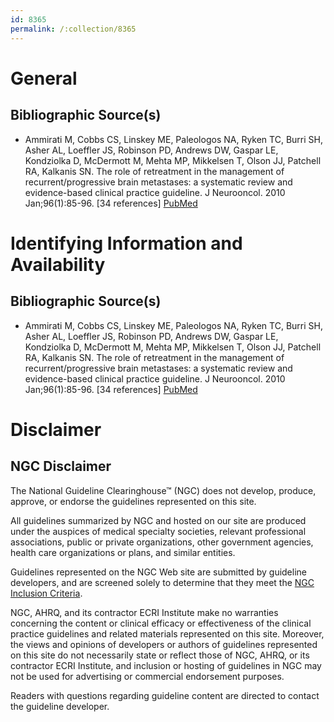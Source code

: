 ```yaml
---
id: 8365
permalink: /:collection/8365
---
```


# General

## Bibliographic Source(s)

- Ammirati M, Cobbs CS, Linskey ME, Paleologos NA, Ryken TC, Burri SH, Asher AL, Loeffler JS, Robinson PD, Andrews DW, Gaspar LE, Kondziolka D, McDermott M, Mehta MP, Mikkelsen T, Olson JJ, Patchell RA, Kalkanis SN. The role of retreatment in the management of recurrent/progressive brain metastases: a systematic review and evidence-based clinical practice guideline. J Neurooncol. 2010 Jan;96(1):85-96. [34 references] [ PubMed ](http://www.ncbi.nlm.nih.gov/entrez/query.fcgi?cmd=Retrieve&db=pubmed&dopt=Abstract&list_uids=19957016)

# Identifying Information and Availability

## Bibliographic Source(s)

- Ammirati M, Cobbs CS, Linskey ME, Paleologos NA, Ryken TC, Burri SH, Asher AL, Loeffler JS, Robinson PD, Andrews DW, Gaspar LE, Kondziolka D, McDermott M, Mehta MP, Mikkelsen T, Olson JJ, Patchell RA, Kalkanis SN. The role of retreatment in the management of recurrent/progressive brain metastases: a systematic review and evidence-based clinical practice guideline. J Neurooncol. 2010 Jan;96(1):85-96. [34 references] [ PubMed ](http://www.ncbi.nlm.nih.gov/entrez/query.fcgi?cmd=Retrieve&db=pubmed&dopt=Abstract&list_uids=19957016)

# Disclaimer

## NGC Disclaimer

The National Guideline Clearinghouse™ (NGC) does not develop, produce, approve, or endorse the guidelines represented on this site.

All guidelines summarized by NGC and hosted on our site are produced under the auspices of medical specialty societies, relevant professional associations, public or private organizations, other government agencies, health care organizations or plans, and similar entities.

Guidelines represented on the NGC Web site are submitted by guideline developers, and are screened solely to determine that they meet the [NGC Inclusion Criteria](/help-and-about/summaries/inclusion-criteria).

NGC, AHRQ, and its contractor ECRI Institute make no warranties concerning the content or clinical efficacy or effectiveness of the clinical practice guidelines and related materials represented on this site. Moreover, the views and opinions of developers or authors of guidelines represented on this site do not necessarily state or reflect those of NGC, AHRQ, or its contractor ECRI Institute, and inclusion or hosting of guidelines in NGC may not be used for advertising or commercial endorsement purposes.

Readers with questions regarding guideline content are directed to contact the guideline developer.

